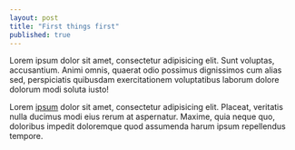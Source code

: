 ```yaml
---
layout: post
title: "First things first"
published: true
---
```


<!-- Seriously? -->

<!-- ![Este é pairar-texto (texto alternativo) para minha imagem](http://www.clickgratis.com.br/fotos-imagens/smile/aHR0cDovL21pY2hlbGxlc3JlYWQuY29tL2ZpbGVzLzIwMTMvMDQvc21pbGUuanBn.jpg "Um título opcional") -->

Lorem ipsum dolor sit amet, consectetur adipisicing elit. Sunt voluptas, accusantium. Animi omnis, quaerat odio possimus dignissimos cum alias sed, perspiciatis quibusdam exercitationem voluptatibus laborum dolore dolorum modi soluta iusto!

<!-- more -->

Lorem <a href="/">ipsum</a> dolor sit amet, consectetur adipisicing elit. Placeat, veritatis nulla ducimus modi eius rerum at aspernatur. Maxime, quia neque quo, doloribus impedit doloremque quod assumenda harum ipsum repellendus tempore.
